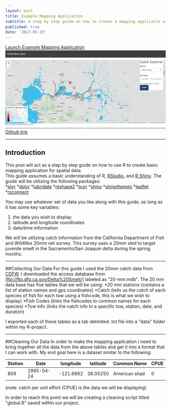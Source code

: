 ```yaml
---
layout: post
title: Example Mapping Application
subtitle: A step by step guide on how to create a mapping applicatin using R
published: true
date: '2017-03-29'
---
```


[Launch  Example Mapping Application](http://aebarros.com/shiny/CatchApp/ExampleMapApp/)
![screenshot of app](/img/examplemapappscreen.png)
[Github link](https://github.com/aebarros/shiny-server/tree/master/ExampleMapApp)

---

## Introduction

This post will act as a step by step guide on how to use R to create basic mapping application for spatial data.  
This guide assumes a basic understanding of R, [RStudio](https://www.rstudio.com/), and [R Shiny](https://shiny.rstudio.com/).
The guide will be utilizing the following packages:  
*[plyr](https://cran.r-project.org/web/packages/plyr/plyr.pdf)
*[dplyr](https://cran.r-project.org/web/packages/dplyr/dplyr.pdf)
*[lubridate](https://cran.r-project.org/web/packages/lubridate/lubridate.pdf)
*[reshape2](https://cran.r-project.org/web/packages/reshape2/reshape2.pdf)
*[purr](https://cran.r-project.org/web/packages/purrr/purrr.pdf)
*[shiny](https://cran.r-project.org/web/packages/shiny/shiny.pdf)
*[shinythemes](https://cran.r-project.org/web/packages/shinythemes/shinythemes.pdf)
*[leaflet](https://cran.r-project.org/web/packages/leaflet/leaflet.pdf)
*[rsconnect](https://cran.r-project.org/web/packages/rsconnect/rsconnect.pdf)

You may use whatever set of data you like along with this guide, as long as it has some key variables:
1. the data you wish to display
2. latitude and longitude coordinates
3. date/time information

We will be utilizing catch information from the California Department of Fish and Wildlifes 20mm net survey. This survey uses a 20mm sled to target 
juvenile smelt in the Sacramento/San Joaquin delta during the spring months.

---

##Collecting Our Data
For this guide I used the 20mm catch data from [CDFW](http://www.dfg.ca.gov/delta/projects.asp?ProjectID=20mm). I downloaded the access database
from [ftp://ftp.dfg.ca.gov/Delta%20Smelt/] labeled as "20-mm.mdb". The 20 mm data base has five tables that we will be using:
*20 mm stations (contains a list of station names and gps coordinates)
*Catch (tells us the catch of each species of fish for each tow using a fishcode, this is what we wish to display)
*Fish Codes (links the fishcodes to common names for each species)
*Tow info (links the catch info to a specific tow, station, date, and duration)

I exported each of these tables as a tab delimited .txt file into a "data" folder within my R-project.

---

##Cleaning Our Data
In order to make the mapping application I need to bring together all the data from the above tables and get it into a format that I 
can work with. My end goal here is a dataset similar to the following:

Station|Date|longitude|latitude|Common.Name|CPUE
---|---|---|---|---|---
809|1995-04-24|-121.6892|38.05250|American shad|0

(note: catch per unit effort (CPUE) is the data we will be displaying)

In order to reach this point we will be creating a cleaning script titled "global.R" saved within our project.

